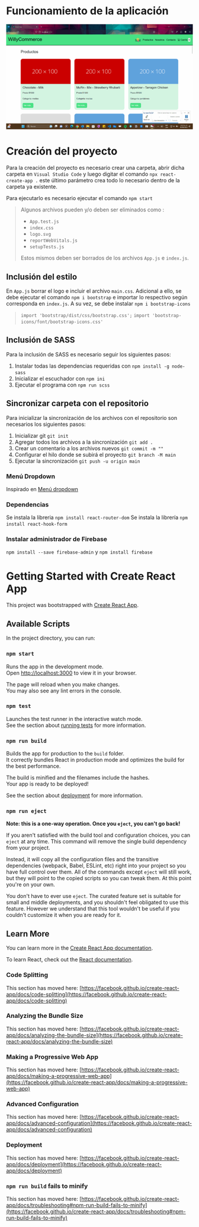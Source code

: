 # Funcionamiento de la aplicación
![funcionamiento](funcionamiento.gif)

# Creación del proyecto

Para la creación del proyecto es necesario crear una carpeta, abrir dicha carpeta en `Visual Studio Code` y luego digitar el comando `npx react-create-app .` este último parámetro crea todo lo necesario dentro de la carpeta ya existente.

Para ejecutarlo es necesario ejecutar el comando `npm start`

>Algunos archivos pueden y/o deben ser eliminados como :
> * `App.test.js`
> * `index.css`
> * `logo.svg`
> * `reportWebVitals.js`
> * `setupTests.js`
> 
>Estos mismos deben ser borrados de los archivos `App.js` e `index.js`.

## Inclusión del estilo
En `App.js` borrar el logo e incluir el archivo `main.css`. Adicional a ello, se debe ejecutar el comando `npm i bootstrap` e importar lo respectivo según corresponda en `index.js`. A su vez, se debe instalar `npm i bootstrap-icons`
> `import 'bootstrap/dist/css/bootstrap.css';`
> `import 'bootstrap-icons/font/bootstrap-icons.css'`

## Inclusión de SASS
Para la inclusión de SASS es necesario seguir los siguientes pasos:
1. Instalar todas las dependencias requeridas con `npm install -g node-sass`
2. Inicializar el escuchador con `npm ini`
3. Ejecutar el programa con `npm run scss`

## Sincronizar carpeta con el repositorio
Para inicializar la sincronización de los archivos con el repositorio son necesarios los siguientes pasos:
1. Inicializar git `git init`
2. Agregar todos los archivos a la sincronización `git add .`
3. Crear un comentario a los archivos nuevos `git commit -m ""`
4. Configurar el hilo donde se subirá el proyecto `git branch -M main`
5. Ejecutar la sincronización `git push -u origin main`

### Menú Dropdown
Inspirado en [Menú dropdown](https://blog.logrocket.com/how-create-multilevel-dropdown-menu-react/)

### Dependencias
Se instala la libreria `npm install react-router-dom`
Se instala la librería `npm install react-hook-form`

### Instalar administrador de Firebase
`npm install --save firebase-admin` y `npm install firebase`
# Getting Started with Create React App

This project was bootstrapped with [Create React App](https://github.com/facebook/create-react-app).

## Available Scripts

In the project directory, you can run:

### `npm start`

Runs the app in the development mode.\
Open [http://localhost:3000](http://localhost:3000) to view it in your browser.

The page will reload when you make changes.\
You may also see any lint errors in the console.

### `npm test`

Launches the test runner in the interactive watch mode.\
See the section about [running tests](https://facebook.github.io/create-react-app/docs/running-tests) for more information.

### `npm run build`

Builds the app for production to the `build` folder.\
It correctly bundles React in production mode and optimizes the build for the best performance.

The build is minified and the filenames include the hashes.\
Your app is ready to be deployed!

See the section about [deployment](https://facebook.github.io/create-react-app/docs/deployment) for more information.

### `npm run eject`

**Note: this is a one-way operation. Once you `eject`, you can't go back!**

If you aren't satisfied with the build tool and configuration choices, you can `eject` at any time. This command will remove the single build dependency from your project.

Instead, it will copy all the configuration files and the transitive dependencies (webpack, Babel, ESLint, etc) right into your project so you have full control over them. All of the commands except `eject` will still work, but they will point to the copied scripts so you can tweak them. At this point you're on your own.

You don't have to ever use `eject`. The curated feature set is suitable for small and middle deployments, and you shouldn't feel obligated to use this feature. However we understand that this tool wouldn't be useful if you couldn't customize it when you are ready for it.

## Learn More

You can learn more in the [Create React App documentation](https://facebook.github.io/create-react-app/docs/getting-started).

To learn React, check out the [React documentation](https://reactjs.org/).

### Code Splitting

This section has moved here: [https://facebook.github.io/create-react-app/docs/code-splitting](https://facebook.github.io/create-react-app/docs/code-splitting)

### Analyzing the Bundle Size

This section has moved here: [https://facebook.github.io/create-react-app/docs/analyzing-the-bundle-size](https://facebook.github.io/create-react-app/docs/analyzing-the-bundle-size)

### Making a Progressive Web App

This section has moved here: [https://facebook.github.io/create-react-app/docs/making-a-progressive-web-app](https://facebook.github.io/create-react-app/docs/making-a-progressive-web-app)

### Advanced Configuration

This section has moved here: [https://facebook.github.io/create-react-app/docs/advanced-configuration](https://facebook.github.io/create-react-app/docs/advanced-configuration)

### Deployment

This section has moved here: [https://facebook.github.io/create-react-app/docs/deployment](https://facebook.github.io/create-react-app/docs/deployment)

### `npm run build` fails to minify

This section has moved here: [https://facebook.github.io/create-react-app/docs/troubleshooting#npm-run-build-fails-to-minify](https://facebook.github.io/create-react-app/docs/troubleshooting#npm-run-build-fails-to-minify)
